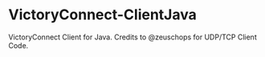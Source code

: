 # VictoryConnect-ClientJava
VictoryConnect Client for Java. Credits to @zeuschops for UDP/TCP Client Code.
